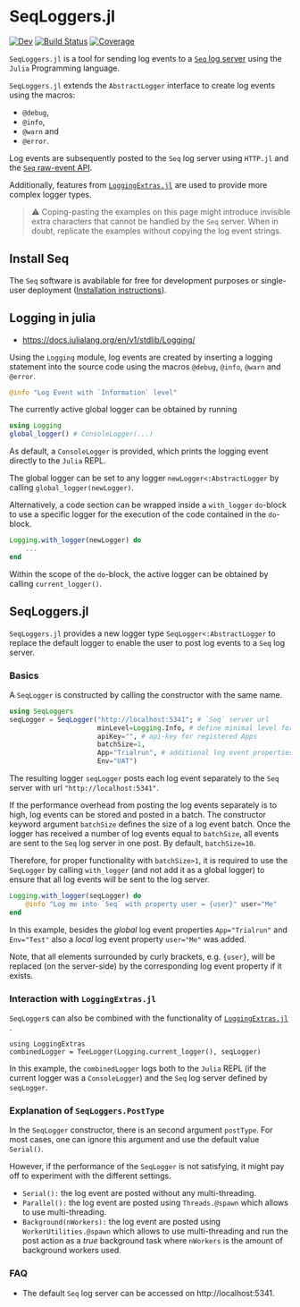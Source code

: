 
# SeqLoggers.jl
[![Dev](https://img.shields.io/badge/docs-dev-blue.svg)](https://ueliwechsler.github.io/SeqLoggers.jl/dev)
[![Build Status](https://travis-ci.com/ueliwechsler/SeqLoggers.jl.svg?branch=master)](https://travis-ci.com/ueliwechsler/SeqLoggers.jl)
[![Coverage](https://codecov.io/gh/ueliwechsler/SeqLoggers.jl/branch/master/graph/badge.svg)](https://codecov.io/gh/ueliwechsler/SeqLoggers.jl)

`SeqLoggers.jl` is a tool for sending log events to a [`Seq` log server](https://datalust.co/seq) using the `Julia` Programming language.

`SeqLoggers.jl` extends the `AbstractLogger` interface to create log events using the macros:
- `@debug`,
- `@info`,
- `@warn` and
- `@error`.

Log events are subsequently posted to the `Seq` log server using `HTTP.jl` and the [`Seq` raw-event API](https://docs.datalust.co/docs/posting-raw-events).

Additionally, features from [`LoggingExtras.jl`](https://github.com/oxinabox/LoggingExtras.jl) are used to provide more complex logger types.

> :warning: Coping-pasting the examples on this page might introduce invisible extra characters that cannot be handled by the `Seq` server. When in doubt, replicate the examples without copying the log event strings.

## Install Seq
The `Seq` software is avabilable for free for development purposes or single-user deployment ([Installation instructions](https://docs.datalust.co/docs/getting-started)).

## Logging in julia
- https://docs.julialang.org/en/v1/stdlib/Logging/

Using the `Logging` module, log events are created by inserting a logging statement into the source code using the macros `@debug`, `@info`,  `@warn` and `@error`.

```julia
@info "Log Event with `Information` level"
```

The currently active global logger can be obtained by running
```julia
using Logging
global_logger() # ConsoleLogger(...)
```
As default, a `ConsoleLogger` is provided, which prints the logging event directly to the `Julia` REPL.

The global logger can be set to any logger `newLogger<:AbstractLogger` by calling `global_logger(newLogger)`.

Alternatively, a code section can be wrapped inside  a `with_logger` `do`-block to use a specific logger for the execution of the code  contained in the `do`-block.
```julia
Logging.with_logger(newLogger) do
    ...
end
```
Within the scope of the `do`-block, the active logger can be obtained by calling `current_logger()`.

## SeqLoggers.jl
`SeqLoggers.jl` provides a new logger type `SeqLogger<:AbstractLogger`   to replace the default logger to enable the user to post log events to a `Seq` log server.

### Basics
A `SeqLogger` is constructed by calling the constructor with the same name.
```julia
using SeqLoggers
seqLogger = SeqLogger("http://localhost:5341"; # `Seq` server url
                      minLevel=Logging.Info, # define minimal level for log events
                      apiKey="", # api-key for registered Apps
                      batchSize=1,
                      App="Trialrun", # additional log event properties
                      Env="UAT")
```

The resulting logger `seqLogger` posts each log event separately to the `Seq` server with url `"http://localhost:5341"`.

If the performance overhead from posting the log events separately is to high, log events can be stored and posted in a batch. The constructor keyword argument `batchSize` defines the size of a log event batch. Once the logger has received a number of log events equal to `batchSize`, all events are sent to the `Seq` log server in one post. By default, `batchSize=10`.

Therefore, for proper functionality with `batchSize>1`, it is required to use the `SeqLogger` by calling `with_logger` (and not add it as a global logger) to ensure that all log events will be sent to the log server.

```julia
Logging.with_logger(seqLogger) do
    @info "Log me into `Seq` with property user = {user}" user="Me"
end
```
In this example, besides the _global_ log event properties `App="Trialrun"` and `Env="Test"` also a _local_ log event property `user="Me"` was added.

Note, that all elements surrounded by curly brackets, e.g. `{user}`, will be replaced (on the server-side) by the corresponding log event property if it exists.

### Interaction with `LoggingExtras.jl`
`SeqLogger`s can also be combined with the functionality of [`LoggingExtras.jl`](https://github.com/oxinabox/LoggingExtras.jl) .
```
using LoggingExtras
combinedLogger = TeeLogger(Logging.current_logger(), seqLogger)
```
In this example, the `combinedLogger` logs both to the `Julia` REPL (if the current logger was a `ConsoleLogger`) and the `Seq` log server defined by `seqLogger`.

### Explanation of `SeqLoggers.PostType`
In the `SeqLogger` constructor, there is an second argument `postType`.
For most cases, one can ignore this argument and use the default value  `Serial()`.

However, if the performance of the `SeqLogger` is not satisfying, it might pay off to experiment with the different settings.
- `Serial():` the log event are posted without any multi-threading.
- `Parallel():` the log event are posted using `Threads.@spawn` which allows to use multi-threading.
- `Background(nWorkers):` the log event are posted using `WorkerUtilities.@spawn` which allows to use multi-threading and run the post action as a _true_ background task where `nWorkers` is the amount of background workers used.

### FAQ
- The default `Seq` log server can be accessed on http://localhost:5341.

